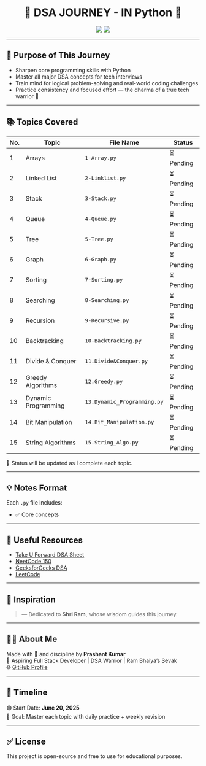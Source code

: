 <h1 align="center">🚀 DSA JOURNEY - IN Python 🚀</h1>

<p align="center">
  <img src="https://img.shields.io/badge/Language-Python-blue?style=flat-square" />
  <img src="https://img.shields.io/badge/Status-In%20Progress-yellow?style=flat-square" />
</p>

---

## 🧠 Purpose of This Journey

- Sharpen core programming skills with Python
- Master all major DSA concepts for tech interviews
- Train mind for logical problem-solving and real-world coding challenges
- Practice consistency and focused effort — the dharma of a true tech warrior 💪

---

## 📚 Topics Covered

| No. | Topic                | File Name               | Status     |
|-----|----------------------|--------------------------|------------|
| 1   | Arrays               | `1-Array.py`             | ⏳ Pending |
| 2   | Linked List          | `2-Linklist.py`          | ⏳ Pending |
| 3   | Stack                | `3-Stack.py`             | ⏳ Pending |
| 4   | Queue                | `4-Queue.py`             | ⏳ Pending |
| 5   | Tree                 | `5-Tree.py`              | ⏳ Pending |
| 6   | Graph                | `6-Graph.py`             | ⏳ Pending |
| 7   | Sorting              | `7-Sorting.py`           | ⏳ Pending |
| 8   | Searching            | `8-Searching.py`         | ⏳ Pending |
| 9   | Recursion            | `9-Recursive.py`         | ⏳ Pending |
| 10  | Backtracking         | `10-Backtracking.py`     | ⏳ Pending |
| 11  | Divide & Conquer    | `11.Divide&Conquer.py`   | ⏳ Pending |
| 12  | Greedy Algorithms    | `12.Greedy.py`           | ⏳ Pending |
| 13  | Dynamic Programming  | `13.Dynamic_Programming.py` | ⏳ Pending |
| 14  | Bit Manipulation     | `14.Bit_Manipulation.py` | ⏳ Pending |
| 15  | String Algorithms    | `15.String_Algo.py`      | ⏳ Pending |

📝 Status will be updated as I complete each topic.

---

## 💡 Notes Format

Each `.py` file includes:

- ✅ Core concepts

---

## 🔗 Useful Resources

- [Take U Forward DSA Sheet](https://takeuforward.org/interviews/strivers-sde-sheet-top-coding-interview-problems/)
- [NeetCode 150](https://neetcode.io/)
- [GeeksforGeeks DSA](https://www.geeksforgeeks.org/data-structures/)
- [LeetCode](https://leetcode.com/)

---

## 🙏 Inspiration

> — Dedicated to **Shri Ram**, whose wisdom guides this journey.

---

## 🧑‍💻 About Me

Made with 💙 and discipline by **Prashant Kumar**  
📍 Aspiring Full Stack Developer | DSA Warrior | Ram Bhaiya’s Sevak  
🌐 [GitHub Profile](https://github.com/PrashantSHIV)

---

## 📅 Timeline

🟢 Start Date: **June 20, 2025**  
🎯 Goal: Master each topic with daily practice + weekly revision

---

## ✅ License

This project is open-source and free to use for educational purposes.


